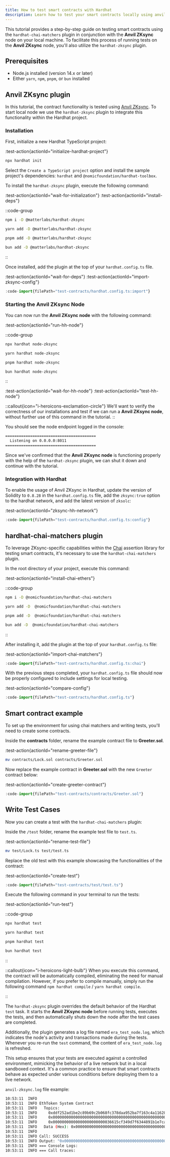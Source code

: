 ```yaml
---
title: How to test smart contracts with Hardhat
description: Learn how to test your smart contracts locally using anvil-zksync and Hardhat
---
```



This tutorial provides a step-by-step guide on testing smart contracts using the `hardhat-chai-matchers` plugin
in conjunction with the **Anvil ZKsync** node on your local machine.
To facilitate this process of running tests on the **Anvil ZKsync** node, you'll also utilize the `hardhat-zksync` plugin.

## Prerequisites

- Node.js installed (version 14.x or later)
- Either `yarn`, `npm`, `pnpm`, or `bun` installed

## Anvil ZKsync plugin

In this tutorial, the contract functionality is tested using [Anvil ZKsync](https://docs.zksync.io/build/test-and-debug/in-memory-node).
To start local node we use the `hardhat-zksync` plugin to integrate this functionality within the Hardhat project.

### Installation

First, initialize a new Hardhat TypeScript project:

:test-action{actionId="initialize-hardhat-project"}

```bash
npx hardhat init
```

Select the `Create a TypeScript project` option and install the sample project's dependencies: `hardhat` and `@nomicfoundation/hardhat-toolbox`.

To install the `hardhat-zksync` plugin, execute the following command:

:test-action{actionId="wait-for-initialization"}
:test-action{actionId="install-deps"}

::code-group

```bash [npm]
npm i -D @matterlabs/hardhat-zksync
```

```bash [yarn]
yarn add -D @matterlabs/hardhat-zksync
```

```bash [pnpm]
pnpm add -D @matterlabs/hardhat-zksync
```

```bash [bun]
bun add -D @matterlabs/hardhat-zksync
```

::

Once installed, add the plugin at the top of your `hardhat.config.ts` file.

:test-action{actionId="wait-for-deps"}
:test-action{actionId="import-zksync-config"}

```ts [hardhat.config.ts]
:code-import{filePath="test-contracts/hardhat.config.ts:import"}
```

### Starting the Anvil ZKsync Node

You can now run the **Anvil ZKsync node** with the following command:

:test-action{actionId="run-hh-node"}

::code-group

```bash [npx]
npx hardhat node-zksync
```

```bash [yarn]
yarn hardhat node-zksync
```

```bash [pnpm]
pnpm hardhat node-zksync
```

```bash [bun]
bun hardhat node-zksync
```

::

:test-action{actionId="wait-for-hh-node"}
:test-action{actionId="test-hh-node"}

::callout{icon="i-heroicons-exclamation-circle"}
We'll want to verify the correctness of our installations and test if we can run a **Anvil ZKsync node**,
without further use of this command in the tutorial.
::

You should see the node endpoint logged in the console:

```bash
========================================
  Listening on 0.0.0.0:8011
========================================
```

Since we've confirmed that the **Anvil ZKsync node** is functioning properly with the help of the `hardhat-zksync` plugin,
we can shut it down and continue with the tutorial.

### Integration with Hardhat

To enable the usage of Anvil ZKsync in Hardhat,
update the version of Solidity to `0.8.28`
in the `hardhat.config.ts` file,
add the `zksync:true` option to the hardhat network,
and add the latest version of `zksolc`:

:test-action{actionId="zksync-hh-network"}

```ts [hardhat.config.ts]
:code-import{filePath="test-contracts/hardhat.config.ts:config"}
```

## hardhat-chai-matchers plugin

To leverage ZKsync-specific capabilities within the [Chai](https://www.chaijs.com/) assertion library for testing smart contracts,
it's necessary to use the `hardhat-chai-matchers` plugin.

In the root directory of your project, execute this command:

:test-action{actionId="install-chai-ethers"}

::code-group

```bash [npm]
npm i -D @nomicfoundation/hardhat-chai-matchers
```

```bash [yarn]
yarn add -D  @nomicfoundation/hardhat-chai-matchers
```

```bash [pnpm]
pnpm add -D  @nomicfoundation/hardhat-chai-matchers
```

```bash [bun]
bun add -D  @nomicfoundation/hardhat-chai-matchers
```

::

After installing it, add the plugin at the top of your `hardhat.config.ts` file:

:test-action{actionId="import-chai-matchers"}

```ts [hardhat.config.ts]
:code-import{filePath="test-contracts/hardhat.config.ts:chai"}
```

With the previous steps completed, your `hardhat.config.ts` file should now be properly configured to include settings for local testing.

:test-action{actionId="compare-config"}

```ts [hardhat.config.ts]
:code-import{filePath="test-contracts/hardhat.config.ts"}
```

## Smart contract example

To set up the environment for using chai matchers and writing tests, you'll need to create some contracts.

Inside the **contracts** folder, rename the example contract file to **Greeter.sol**.

:test-action{actionId="rename-greeter-file"}

```bash
mv contracts/Lock.sol contracts/Greeter.sol
```

Now replace the example contract in **Greeter.sol** with the new `Greeter` contract below:

:test-action{actionId="create-greeter-contract"}

```ts [Greeter.sol]
:code-import{filePath="test-contracts/contracts/Greeter.sol"}
```

## Write Test Cases

Now you can create a test with the `hardhat-chai-matchers` plugin:

Inside the `/test` folder, rename the example test file to `test.ts`.

:test-action{actionId="rename-test-file"}

```bash
mv test/Lock.ts test/test.ts
```

Replace the old test with this example showcasing the functionalities of the contract:

:test-action{actionId="create-test"}

```ts [test.ts]
:code-import{filePath="test-contracts/test/test.ts"}
```

Execute the following command in your terminal to run the tests:

:test-action{actionId="run-test"}

::code-group

```bash [npx]
npx hardhat test
```

```bash [yarn]
yarn hardhat test
```

```bash [pnpm]
pnpm hardhat test
```

```bash [bun]
bun hardhat test
```

::

::callout{icon="i-heroicons-light-bulb"}
When you execute this command, the contract will be automatically compiled, eliminating the need for manual compilation.
However, if you prefer to compile manually, simply run the following command `npm hardhat compile` / `yarn hardhat compile`.

::

The `hardhat-zksync` plugin overrides the default behavior of the Hardhat `test` task.
It starts the **Anvil ZKsync node** before running tests, executes the tests,
and then automatically shuts down the node after the test cases are completed.

Additionally, the plugin generates a log file named `era_test_node.log`,
which indicates the node's activity and transactions made during the tests.
Whenever you re-run the `test` command, the content of `era_test_node.log` is refreshed.

This setup ensures that your tests are executed against a controlled environment,
mimicking the behavior of a live network but in a local sandboxed context.
It's a common practice to ensure that smart contracts behave
as expected under various conditions before deploying them to a live network.

`anvil-zksync.log` file example:

```sh
10:53:11  INFO
10:53:11  INFO EthToken System Contract
10:53:11  INFO   Topics:
10:53:11  INFO     0xddf252ad1be2c89b69c2b068fc378daa952ba7f163c4a11628f55a4df523b3ef
10:53:11  INFO     0x0000000000000000000000000000000000000000000000000000000000008001
10:53:11  INFO     0x00000000000000000000000036615cf349d7f6344891b1e7ca7c72883f5dc049
10:53:11  INFO   Data (Hex): 0x000000000000000000000000000000000000000000000000000028e0ec2a9900
10:53:11  INFO
10:53:11  INFO Call: SUCCESS
10:53:11  INFO Output: "0x0000000000000000000000000000000000000000000000000000000000000001"
10:53:11  INFO === Console Logs:
10:53:11  INFO === Call traces:
```
